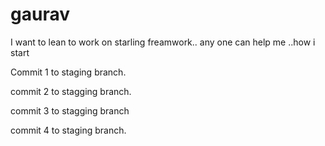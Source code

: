 gaurav
======

I want to lean to work on starling freamwork.. any one can help me ..how i start 


Commit 1 to staging branch.

commit 2 to stagging branch.

commit 3 to stagging branch

commit 4 to staging branch.
